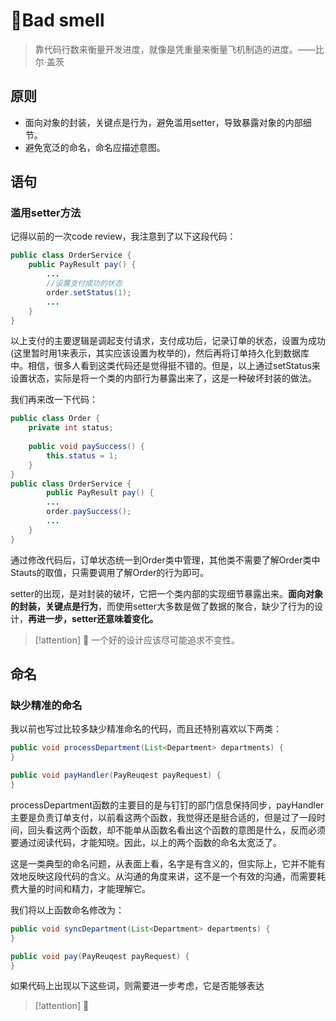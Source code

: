 # :shit: ​Bad smell

> 靠代码行数来衡量开发进度，就像是凭重量来衡量飞机制造的进度。——比尔·盖茨

## 原则

- 面向对象的封装，关键点是行为，避免滥用setter，导致暴露对象的内部细节。
- 避免宽泛的命名，命名应描述意图。

## 语句

### 滥用setter方法

记得以前的一次code review，我注意到了以下这段代码：

```java
public class OrderService {
    public PayResult pay() {
        ...
        //设置支付成功的状态
        order.setStatus(1);
        ...
    }
}
```

以上支付的主要逻辑是调起支付请求，支付成功后，记录订单的状态，设置为成功(这里暂时用1来表示，其实应该设置为枚举的)，然后再将订单持久化到数据库中。相信，很多人看到这类代码还是觉得挺不错的。但是，以上通过setStatus来设置状态，实际是将一个类的内部行为暴露出来了，这是一种破坏封装的做法。

我们再来改一下代码：

```java
public class Order {
    private int status;
    
    public void paySuccess() {
        this.status = 1;
    }
}
public class OrderService {
        public PayResult pay() {
        ...
        order.paySuccess();
        ...
    }
}
```

通过修改代码后，订单状态统一到Order类中管理，其他类不需要了解Order类中Stauts的取值，只需要调用了解Order的行为即可。

setter的出现，是对封装的破坏，它把一个类内部的实现细节暴露出来。**面向对象的封装，关键点是行为**，而使用setter大多数是做了数据的聚合，缺少了行为的设计，**再进一步，setter还意味着变化。**

>[!attention]
>:bookmark_tabs: 一个好的设计应该尽可能追求不变性。

##  命名

### 缺少精准的命名

我以前也写过比较多缺少精准命名的代码，而且还特别喜欢以下两类：

```java
public void processDepartment(List<Department> departments) {
}

public void payHandler(PayReuqest payRequest) {
}
```

processDepartment函数的主要目的是与钉钉的部门信息保持同步，payHandler主要是负责订单支付，以前看这两个函数，我觉得还是挺合适的，但是过了一段时间，回头看这两个函数，却不能单从函数名看出这个函数的意图是什么，反而必须要通过阅读代码，才能知晓。因此，以上的两个函数的命名太宽泛了。

这是一类典型的命名问题，从表面上看，名字是有含义的，但实际上，它并不能有效地反映这段代码的含义。从沟通的角度来讲，这不是一个有效的沟通，而需要耗费大量的时间和精力，才能理解它。

我们将以上函数命名修改为：

```java
public void syncDepartment(List<Department> departments) {
}

public void pay(PayReuqest payRequest) {
}
```



如果代码上出现以下这些词，则需要进一步考虑，它是否能够表达

>[!attention]
>:bookmark_tabs: 
